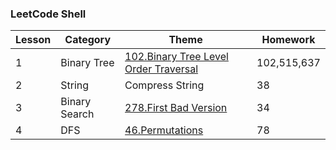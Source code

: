 ### LeetCode Shell


| Lesson | Category | Theme | Homework |
|--------| -------- | ----- | -------- |
|1|Binary Tree|[102.Binary Tree Level Order Traversal](https://github.com/LegoGao/LC4651/blob/master/Binary%20Tree/L1_102_Binary%20Tree%20Level%20Order%20Traversal.java)|102,515,637|
|2|String|Compress String|38|
|3|Binary Search|[278.First Bad Version](https://leetcode.com/problems/first-bad-version/description/)|34|
|4|DFS|[46.Permutations](https://leetcode.com/problems/permutations/description/)|78|
